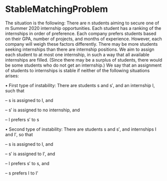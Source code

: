 # StableMatchingProblem

The situation is the following: There are n students aiming to secure one of m Summer 2020 internship opportunities. Each student has a ranking of the internships in order of preference. Each company prefers students based on their GPA, number of projects, and months of experience. However, each company will weigh these factors differently. There may be more students seeking internships than there are internship positions. We aim to assign each student to at most one internship, in such a way that all available internships are filled. (Since there may be a surplus of students, there would be some students who do not get an internship.)
We say that an assignment of students to internships is stable if neither of the following situations arises:

• First type of instability: There are students s and s′, and an internship I, such that

– s is assigned to I, and

– s′ is assigned to no internship, and 

– I prefers s′ to s

• Second type of instability: There are students s and s′, and internships I and I′, so that

– s is assigned to I, and 

– s′ is assigned to I′, and 

– I prefers s′ to s, and

– s prefers I to I'
